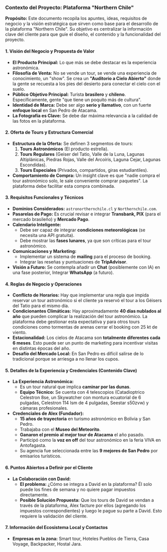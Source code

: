 ### **Contexto del Proyecto: Plataforma "Northern Chile"**

**Propósito:** Este documento recopila los apuntes, ideas, requisitos de negocio y la visión estratégica que sirven como base para el desarrollo de la plataforma "Northern Chile". Su objetivo es centralizar la información clave del cliente para que guíe el diseño, el contenido y la funcionalidad del proyecto.

#### **1. Visión del Negocio y Propuesta de Valor**

- **El Producto Principal:** Lo que más se debe destacar es la experiencia astronómica.
- **Filosofía de Venta:** No se vende un tour, se vende una experiencia de conocimiento, un "show". Se crea un **"Auditorio a Cielo Abierto"** donde la gente se recuesta a los pies del desierto para conectar el cielo con el suelo.
- **Público Objetivo Principal:** Turista **brasilero** y **chileno**. Específicamente, gente "que tiene un poquito más de cultura".
- **Identidad de Marca:** Debe ser algo **serio y llamativo**, con un fuerte **enfoque local** en San Pedro de Atacama.
- **La Fotografía es Clave:** Se debe dar máxima relevancia a la calidad de las fotos en la plataforma.

#### **2. Oferta de Tours y Estructura Comercial**

- **Estructura de la Oferta:** Se definen 3 segmentos de tours:
  1.  **Tours Astronómicos** (El producto estrella).
  2.  **Tours Regulares** (Geiser del Tatio, Valle de la Luna, Lagunas Altiplánicas, Piedras Rojas, Valle del Arcoíris, Laguna Cejar, Lagunas Escondidas).
  3.  **Tours Especiales** (Privados, compartidos, giras estudiantiles).
- **Comportamiento de Compra:** Un insight clave es que "nadie compra el tour astronómico solo, le sale conveniente comprar paquetes". La plataforma debe facilitar esta compra combinada.

#### **3. Requisitos Funcionales y Técnicos**

- **Dominios Considerados:** `astronorthernchile.cl` y `Northernchile.com`.
- **Pasarelas de Pago:** Es crucial revisar e integrar **Transbank, PIX** (para el mercado brasileño) y **Mercado Pago**.
- **Calendario Inteligente:**
  - Debe ser capaz de integrar **condiciones meteorológicas** (se necesita una API gratuita).
  - Debe mostrar las **fases lunares**, ya que son críticas para el tour astronómico.
- **Comunicaciones y Marketing:**
  - Implementar un sistema de **mailing** para el proceso de booking.
  - Integrar las reseñas y puntuaciones de **TripAdvisor**.
- **Visión a Futuro:** Se contempla añadir un **Chat** (posiblemente con IA) en una fase posterior, Integrar **WhatsApp** (a futuro).

#### **4. Reglas de Negocio y Operaciones**

- **Conflicto de Horarios:** Hay que implementar una regla que impida reservar un tour astronómico si el cliente ya reservó el tour a los Géisers del Tatio para el mismo día.
- **Condicionantes Climáticas:** Hay aproximadamente **40 días nublados al año** que pueden complicar la realización del tour astronómico. La plataforma debe gestionar esta expectativa y para otros tours condiciones como tormentas de arenas cerrar el booking con 25 kt de viento.
- **Estacionalidad:** Los cielos de Atacama son **totalmente diferentes cada 6 meses**. Esto puede ser un punto de marketing para incentivar visitas en distintas épocas del año.
- **Desafío del Mercado Local:** En San Pedro es difícil salirse de lo tradicional porque se arriesga a no llenar los cupos.

#### **5. Detalles de la Experiencia y Credenciales (Contenido Clave)**

- **La Experiencia Astronómica:**
  - Es un tour natural que implica **caminar por las dunas**.
  - **Equipo Técnico:** Se cuenta con 4 telescopios (Catadioptrico Celestron 8se, un Skywatcher con montura ecuatorial de 6 pulgadas, Celestron 114 lsm de 4 pulgadas, Seestar s50zvw) y cámaras profesionales.
- **Credenciales de Alex (Fundador):**
  - **15 años de trayectoria** en turismo astronómico en Bolivia y San Pedro.
  - Trabajaba con el **Museo del Meteorito**.
  - **Ganaron el premio al mejor tour de Atacama** el año pasado.
  - Participó como la **voz en off** del tour astronómico en la feria VIVA en Antofagasta.
  - Su agencia fue seleccionada entre las **9 mejores de San Pedro** por emisarios turísticos.

#### **6. Puntos Abiertos a Definir por el Cliente**

- **La Colaboración con David:**
  - **El problema:** ¿Cómo se integra a David en la plataforma? Él solo puede los fines de semana y no quiere pagar impuestos directamente.
  - **Posible Solución Propuesta:** Que los tours de David se vendan a través de la plataforma, Alex facture por ellos (agregando los impuestos correspondientes) y luego le pague su parte a David. Esto requiere la validación del cliente.

#### **7. Información del Ecosistema Local y Contactos**

- **Empresas en la zona:** Smart tour, Hoteles Pueblos de Tierra, Casa Voyage, Backpacker, Hostal Jara.
